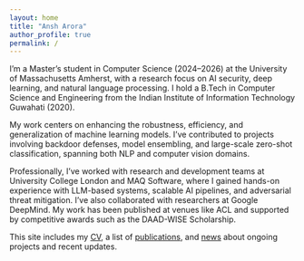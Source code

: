 ```yaml
---
layout: home
title: "Ansh Arora"
author_profile: true
permalink: /
---
```


I’m a Master’s student in Computer Science (2024–2026) at the University of Massachusetts Amherst, with a research focus on AI security, deep learning, and natural language processing. I hold a B.Tech in Computer Science and Engineering from the Indian Institute of Information Technology Guwahati (2020).

My work centers on enhancing the robustness, efficiency, and generalization of machine learning models. I’ve contributed to projects involving backdoor defenses, model ensembling, and large-scale zero-shot classification, spanning both NLP and computer vision domains.

Professionally, I’ve worked with research and development teams at University College London and MAQ Software, where I gained hands-on experience with LLM-based systems, scalable AI pipelines, and adversarial threat mitigation. I’ve also collaborated with researchers at Google DeepMind. My work has been published at venues like ACL and supported by competitive awards such as the DAAD-WISE Scholarship.

This site includes my [CV](/assets/files/resume.pdf), a list of [publications](/publications), and [news](/news) about ongoing projects and recent updates.
